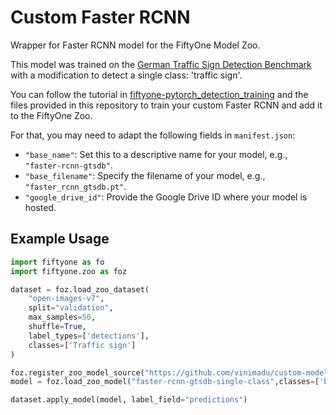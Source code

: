 # Custom Faster RCNN

Wrapper for Faster RCNN model for the FiftyOne Model Zoo.

This model was trained on the [German Traffic Sign Detection Benchmark](https://benchmark.ini.rub.de/gtsdb_dataset.html) with a modification to detect a single class: 'traffic sign'.

You can follow the tutorial in [fiftyone-pytorch_detection_training](https://github.com/voxel51/fiftyone-examples/blob/master/examples/pytorch_detection_training.ipynb) and the files provided in this repository to train your custom Faster RCNN and add it to the FiftyOne Zoo. 

For that, you may need to adapt the following fields in `manifest.json`:
- `"base_name"`: Set this to a descriptive name for your model, e.g., `"faster-rcnn-gtsdb"`.
- `"base_filename"`: Specify the filename of your model, e.g., `"faster_rcnn_gtsdb.pt"`.
- `"google_drive_id"`: Provide the Google Drive ID where your model is hosted.

## Example Usage

``` python
import fiftyone as fo
import fiftyone.zoo as foz

dataset = foz.load_zoo_dataset(
    "open-images-v7",
    split="validation",
    max_samples=50,
    shuffle=True,
    label_types=['detections'],
    classes=['Traffic sign']
)

foz.register_zoo_model_source("https://github.com/vinimadu/custom-models-voxel51")
model = foz.load_zoo_model("faster-rcnn-gtsdb-single-class",classes=['background','traffic sign'])

dataset.apply_model(model, label_field="predictions")
```
